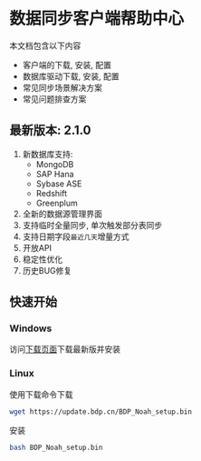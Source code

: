 # 数据同步客户端帮助中心

本文档包含以下内容

* 客户端的下载, 安装, 配置
* 数据库驱动下载, 安装, 配置
* 常见同步场景解决方案
* 常见问题排查方案


## 最新版本: 2.1.0

1. 新数据库支持:
    * MongoDB
    * SAP Hana
    * Sybase ASE
    * Redshift
    * Greenplum
1. 全新的数据源管理界面
1. 支持临时全量同步, 单次触发部分表同步
1. 支持日期字段`最近几天`增量方式
1. 开放API
1. 稳定性优化
1. 历史BUG修复

## 快速开始

### Windows

访问[下载页面](https://www.bdp.cn/index.html#/database_noah/)下载最新版并安装


### Linux

使用下载命令下载

```bash
wget https://update.bdp.cn/BDP_Noah_setup.bin
```

安装

```bash
bash BDP_Noah_setup.bin
```
